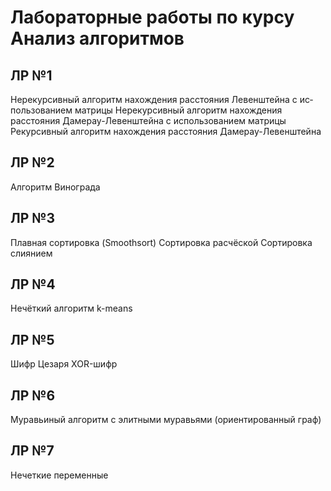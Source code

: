 # Лабораторные работы по курсу Анализ алгоритмов
## ЛР №1
Нерекурсивный алгоритм нахождения расстояния Левенштейна с ис­пользованием матрицы
Нерекурсивный алгоритм нахождения расстояния Дамерау-Левенштей­на с использованием матрицы
Рекурсивный алгоритм нахождения расстояния Дамерау-Левенштейна

## ЛР №2
Алгоритм Винограда

## ЛР №3
Плавная сортировка (Smoothsort)
Сортировка расчёской
Сортировка слиянием

## ЛР №4
Нечёткий алгоритм k-means

## ЛР №5
Шифр Цезаря
XOR-шифр

## ЛР №6
Муравьиный алгоритм с элитными муравьями (ориентированный граф)

## ЛР №7
Нечеткие переменные